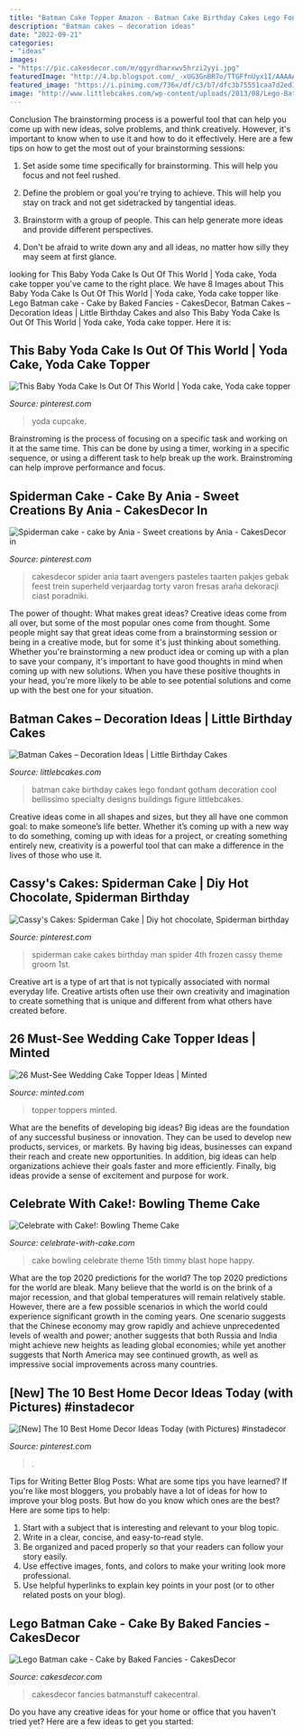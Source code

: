 ```yaml
---
title: "Batman Cake Topper Amazon - Batman Cake Birthday Cakes Lego Fondant Gotham Decoration Cool Bellissimo Specialty Designs Buildings Figure Littlebcakes"
description: "Batman cakes – decoration ideas"
date: "2022-09-21"
categories:
- "ideas"
images:
- "https://pic.cakesdecor.com/m/qgyrdharxwv5hrzi2yyi.jpg"
featuredImage: "http://4.bp.blogspot.com/_-xUG3GnBR7o/TTGFfnUyx1I/AAAAAAAAAmY/_pOm5PiQsAU/s1600/IMG_7061.JPG"
featured_image: "https://i.pinimg.com/736x/df/c3/b7/dfc3b75551caa7d2ed35e2215c9bef81--cake-spiderman-frozen-cake.jpg"
image: "http://www.littlebcakes.com/wp-content/uploads/2013/08/Lego-Batman-Birthday-Cake.jpg"
---
```



Conclusion
The brainstorming process is a powerful tool that can help you come up with new ideas, solve problems, and think creatively. However, it's important to know when to use it and how to do it effectively. Here are a few tips on how to get the most out of your brainstorming sessions:
1. Set aside some time specifically for brainstorming. This will help you focus and not feel rushed.

2. Define the problem or goal you're trying to achieve. This will help you stay on track and not get sidetracked by tangential ideas.

3. Brainstorm with a group of people. This can help generate more ideas and provide different perspectives.

4. Don't be afraid to write down any and all ideas, no matter how silly they may seem at first glance.

	

		
looking for This Baby Yoda Cake Is Out Of This World | Yoda cake, Yoda cake topper you've came to the right place. We have 8 Images about This Baby Yoda Cake Is Out Of This World | Yoda cake, Yoda cake topper like Lego Batman cake - Cake by Baked Fancies - CakesDecor, Batman Cakes – Decoration Ideas | Little Birthday Cakes and also This Baby Yoda Cake Is Out Of This World | Yoda cake, Yoda cake topper. Here it is:
		
    
## This Baby Yoda Cake Is Out Of This World | Yoda Cake, Yoda Cake Topper

<img loading=lazy src="https://i.pinimg.com/originals/ee/d7/0d/eed70deb65df3da7c439f307cedd48b6.jpg" onerror="this.onerror=null;this.src='https://tse1.mm.bing.net/th?id=OIP.IsMpVhTd8r0S9yIU7hovCQHaHa&amp;pid=15.1';" alt="This Baby Yoda Cake Is Out Of This World | Yoda cake, Yoda cake topper">

_Source: pinterest.com_

>yoda cupcake. 

	

Brainstroming is the process of focusing on a specific task and working on it at the same time. This can be done by using a timer, working in a specific sequence, or using a different task to help break up the work. Brainstroming can help improve performance and focus.

    
## Spiderman Cake - Cake By Ania - Sweet Creations By Ania - CakesDecor In

<img loading=lazy src="https://i.pinimg.com/736x/95/f3/a9/95f3a989cc708bca1e8d9a4c30d78a4c.jpg" onerror="this.onerror=null;this.src='https://tse1.mm.bing.net/th?id=OIP.--wkSxmIHwJ8kTWV1Ujo8gHaMe&amp;pid=15.1';" alt="Spiderman cake - cake by Ania - Sweet creations by Ania - CakesDecor in">

_Source: pinterest.com_

>cakesdecor spider ania taart avengers pasteles taarten pakjes gebak feest trein superheld verjaardag torty varon fresas araña dekoracji ciast poradniki. 

	

The power of thought: What makes great ideas?
Creative ideas come from all over, but some of the most popular ones come from thought. Some people might say that great ideas come from a brainstorming session or being in a creative mode, but for some it's just thinking about something. Whether you're brainstorming a new product idea or coming up with a plan to save your company, it's important to have good thoughts in mind when coming up with new solutions. When you have these positive thoughts in your head, you're more likely to be able to see potential solutions and come up with the best one for your situation.

    
## Batman Cakes – Decoration Ideas | Little Birthday Cakes

<img loading=lazy src="http://www.littlebcakes.com/wp-content/uploads/2013/08/Lego-Batman-Birthday-Cake.jpg" onerror="this.onerror=null;this.src='https://tse1.mm.bing.net/th?id=OIP.ZfmgHRL_9-EJUzc-swePPAHaHQ&amp;pid=15.1';" alt="Batman Cakes – Decoration Ideas | Little Birthday Cakes">

_Source: littlebcakes.com_

>batman cake birthday cakes lego fondant gotham decoration cool bellissimo specialty designs buildings figure littlebcakes. 

	

Creative ideas come in all shapes and sizes, but they all have one common goal: to make someone’s life better. Whether it’s coming up with a new way to do something, coming up with ideas for a project, or creating something entirely new, creativity is a powerful tool that can make a difference in the lives of those who use it.

    
## Cassy&#039;s Cakes: Spiderman Cake | Diy Hot Chocolate, Spiderman Birthday

<img loading=lazy src="https://i.pinimg.com/736x/df/c3/b7/dfc3b75551caa7d2ed35e2215c9bef81--cake-spiderman-frozen-cake.jpg" onerror="this.onerror=null;this.src='https://tse4.mm.bing.net/th?id=OIP.LwZszHVdAlorW-X7rjRr0QHaJ3&amp;pid=15.1';" alt="Cassy&#039;s Cakes: Spiderman Cake | Diy hot chocolate, Spiderman birthday">

_Source: pinterest.com_

>spiderman cake cakes birthday man spider 4th frozen cassy theme groom 1st. 

	

Creative art is a type of art that is not typically associated with normal everyday life. Creative artists often use their own creativity and imagination to create something that is unique and different from what others have created before.

    
## 26 Must-See Wedding Cake Topper Ideas | Minted

<img loading=lazy src="https://cdn3.minted.com/files/content/minted_landing_banners/wedding_cake_toppers_lp_image_11.jpg" onerror="this.onerror=null;this.src='https://tse4.mm.bing.net/th?id=OIP.PSFLvOwfNipgd7f90EdqrQHaLH&amp;pid=15.1';" alt="26 Must-See Wedding Cake Topper Ideas | Minted">

_Source: minted.com_

>topper toppers minted. 

	

What are the benefits of developing big ideas?
Big ideas are the foundation of any successful business or innovation. They can be used to develop new products, services, or markets. By having big ideas, businesses can expand their reach and create new opportunities. In addition, big ideas can help organizations achieve their goals faster and more efficiently. Finally, big ideas provide a sense of excitement and purpose for work.

    
## Celebrate With Cake!: Bowling Theme Cake

<img loading=lazy src="http://4.bp.blogspot.com/_-xUG3GnBR7o/TTGFfnUyx1I/AAAAAAAAAmY/_pOm5PiQsAU/s1600/IMG_7061.JPG" onerror="this.onerror=null;this.src='https://tse2.mm.bing.net/th?id=OIP.02Z7Ov-KDvnTYwLZw77hegHaGF&amp;pid=15.1';" alt="Celebrate with Cake!: Bowling Theme Cake">

_Source: celebrate-with-cake.com_

>cake bowling celebrate theme 15th timmy blast hope happy. 

	

What are the top 2020 predictions for the world?
The top 2020 predictions for the world are bleak. Many believe that the world is on the brink of a major recession, and that global temperatures will remain relatively stable. However, there are a few possible scenarios in which the world could experience significant growth in the coming years. One scenario suggests that the Chinese economy may grow rapidly and achieve unprecedented levels of wealth and power; another suggests that both Russia and India might achieve new heights as leading global economies; while yet another suggests that North America may see continued growth, as well as impressive social improvements across many countries.

    
## [New] The 10 Best Home Decor Ideas Today (with Pictures) #instadecor

<img loading=lazy src="https://i.pinimg.com/736x/2f/2f/5c/2f2f5c8695e7abebb0c17b44fa8fae7e.jpg" onerror="this.onerror=null;this.src='https://tse3.mm.bing.net/th?id=OIP.JoHLN61R3WInSqmmktTeTgHaHa&amp;pid=15.1';" alt="[New] The 10 Best Home Decor Ideas Today (with Pictures) #instadecor">

_Source: pinterest.com_

>. 

	

Tips for Writing Better Blog Posts: What are some tips you have learned?
If you're like most bloggers, you probably have a lot of ideas for how to improve your blog posts. But how do you know which ones are the best? Here are some tips to help:
1. Start with a subject that is interesting and relevant to your blog topic.
2. Write in a clear, concise, and easy-to-read style.
3. Be organized and paced properly so that your readers can follow your story easily.
4. Use effective images, fonts, and colors to make your writing look more professional.
5. Use helpful hyperlinks to explain key points in your post (or to other related posts on your blog).

    
## Lego Batman Cake - Cake By Baked Fancies - CakesDecor

<img loading=lazy src="https://pic.cakesdecor.com/m/qgyrdharxwv5hrzi2yyi.jpg" onerror="this.onerror=null;this.src='https://tse1.mm.bing.net/th?id=OIP.zc6AS4cS3VNK8aOmxqy0KgHaLH&amp;pid=15.1';" alt="Lego Batman cake - Cake by Baked Fancies - CakesDecor">

_Source: cakesdecor.com_

>cakesdecor fancies batmanstuff cakecentral. 

	

Do you have any creative ideas for your home or office that you haven't tried yet? Here are a few ideas to get you started: 

